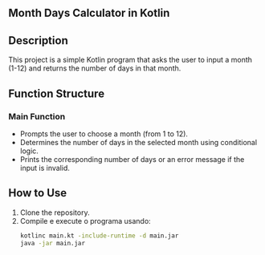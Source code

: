 ## **Month Days Calculator in Kotlin**

## **Description**

This project is a simple Kotlin program that asks the user to input a month (1-12) and returns the number of days in that month.

## **Function Structure**

### **Main Function**
- Prompts the user to choose a month (from 1 to 12).
- Determines the number of days in the selected month using conditional logic.
- Prints the corresponding number of days or an error message if the input is invalid.

## **How to Use**

1. Clone the repository.
2. Compile e execute o programa usando:
   ```bash
   kotlinc main.kt -include-runtime -d main.jar
   java -jar main.jar
